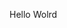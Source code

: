 Hello Wolrd





















































































































































































































































































































































































































































































































































































































































































































































































































































































































































































































































































































































































































































































































































































































































































































































































































































































































































































































































































































































































































































































































































































































































































































































































































































































































































































































































































































































































































































































































































































































































































































































































































































































































































































































































































































































































































































































































































































